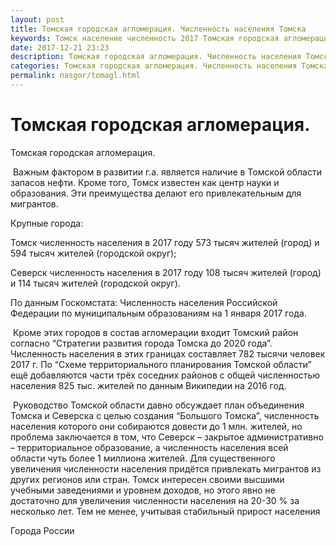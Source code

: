 ```yaml
---
layout: post
title: Томская городская агломерация. Численность населения Томска
keywords: Томск население численность 2017 Томская городская агломерация Северск
date: 2017-12-21 23:23
description: Томская городская агломерация. Численность населения Томска и Северодвинска 2017
categories: Томская городская агломерация. Численность населения Томска и Северодвинска 2017
permalink: nasgor/tomagl.html
---
```


# Томская городская агломерация.



Томская городская агломерация.




 Важным фактором в развитии г.а. является наличие в Томской области запасов нефти. 
Кроме того, Томск известен как центр науки и образования. Эти преимущества делают его привлекательным для мигрантов. 



 Крупные города:


Томск численность населения в 2017 году 573 тысяч жителей (город) и 594 тысяч жителей (городской округ);


Северск численность населения в 2017 году 108 тысяч жителей (город) и 114 тысяч жителей (городской округ).


По данным Госкомстата: Численность населения Российской Федерации по муниципальным образованиям на 1 января 2017 года.



 Кроме этих городов в состав агломерации входит Томский район согласно “Стратегии развития города Томска до 2020 года”. Численность населения в этих границах составляет 782 тысячи человек 2017 г. По “Схеме территориального планирования Томской области” ещё добавляются части трёх соседних районов с общей численностью населения 825 тыс. жителей по данным Википедии на 2016 год.



 Руководство Томской области давно обсуждает план объединения Томска и Северска с целью создания “Большого Томска”, численность населения которого они собираются довести до 1 млн. жителей, но проблема заключается в том, что Северск – закрытое административно – территориальное образование, а численность населения всей области чуть более 1 миллиона жителей. Для существенного увеличения численности населения придётся привлекать мигрантов из других регионов или стран. Томск интересен своими высшими учебными заведениями и уровнем доходов, но этого явно не достаточно для увеличения численности населения на 20-30 % за несколько лет. 
Тем не менее, учитывая стабильный прирост населения





Города России



		
